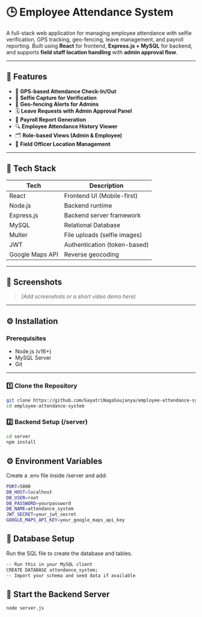 # 🕒 Employee Attendance System

A full-stack web application for managing employee attendance with selfie verification, GPS tracking, geo-fencing, leave management, and payroll reporting. Built using **React** for frontend, **Express.js + MySQL** for backend, and supports **field staff location handling** with **admin approval flow**.

---

## 🚀 Features

- 📍 **GPS-based Attendance Check-In/Out**
- 📸 **Selfie Capture for Verification**
- 🧭 **Geo-fencing Alerts for Admins**
- 🗓️ **Leave Requests with Admin Approval Panel**
- 🧾 **Payroll Report Generation**
- 🔍 **Employee Attendance History Viewer**
- 🗂️ **Role-based Views (Admin & Employee)**
- 📌 **Field Officer Location Management**

---

## 📁 Tech Stack

| Tech         | Description                   |
|--------------|-------------------------------|
| React        | Frontend UI (Mobile-first)    |
| Node.js      | Backend runtime               |
| Express.js   | Backend server framework      |
| MySQL        | Relational Database           |
| Multer       | File uploads (selfie images)  |
| JWT          | Authentication (token-based)  |
| Google Maps API | Reverse geocoding         |

---

## 📸 Screenshots

> *(Add screenshots or a short video demo here)*

---

## ⚙️ Installation

### Prerequisites

- Node.js (v16+)
- MySQL Server
- Git

---

### 1️⃣ Clone the Repository

```bash
git clone https://github.com/GayatriNagaSoujanya/employee-attendance-system.git
cd employee-attendance-system
```

### 2️⃣ Backend Setup (/server)

```bash
cd server
npm install
```

##  ⚙️ Environment Variables
Create a .env file inside /server and add:
```bash
PORT=5000
DB_HOST=localhost
DB_USER=root
DB_PASSWORD=yourpassword
DB_NAME=attendance_system
JWT_SECRET=your_jwt_secret
GOOGLE_MAPS_API_KEY=your_google_maps_api_key
```

##  🔧 Database Setup
Run the SQL file to create the database and tables.
```bash
-- Run this in your MySQL client
CREATE DATABASE attendance_system;
-- Import your schema and seed data if available
```
## 🚀 Start the Backend Server
```bash
node server.js
```
